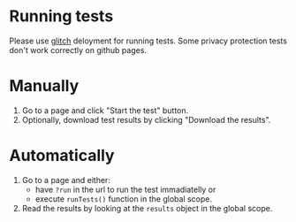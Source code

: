 # Running tests

Please use [glitch](https://privacy-test-pages.glitch.me) deloyment for running tests. Some privacy protection tests don't work correctly on github pages.

# Manually

1. Go to a page and click "Start the test" button.
1. Optionally, download test results by clicking "Download the results".

# Automatically

1. Go to a page and either:
    - have `?run` in the url to run the test immadiatelly or
    - execute `runTests()` function in the global scope.
1. Read the results by looking at the `results` object in the global scope.